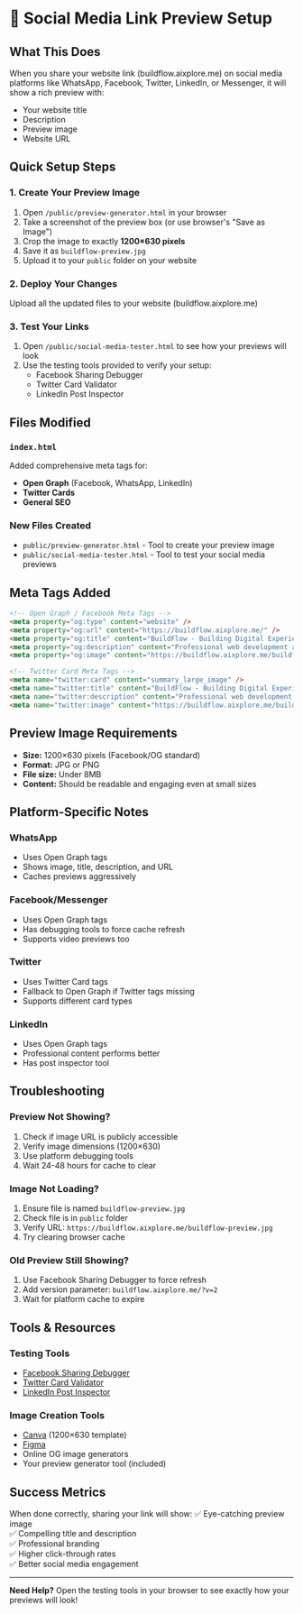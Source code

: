 # 🔗 Social Media Link Preview Setup

## What This Does
When you share your website link (buildflow.aixplore.me) on social media platforms like WhatsApp, Facebook, Twitter, LinkedIn, or Messenger, it will show a rich preview with:
- Your website title
- Description 
- Preview image
- Website URL

## Quick Setup Steps

### 1. Create Your Preview Image
1. Open `/public/preview-generator.html` in your browser
2. Take a screenshot of the preview box (or use browser's "Save as Image")
3. Crop the image to exactly **1200×630 pixels**
4. Save it as `buildflow-preview.jpg`
5. Upload it to your `public` folder on your website

### 2. Deploy Your Changes
Upload all the updated files to your website (buildflow.aixplore.me)

### 3. Test Your Links
1. Open `/public/social-media-tester.html` to see how your previews will look
2. Use the testing tools provided to verify your setup:
   - Facebook Sharing Debugger
   - Twitter Card Validator
   - LinkedIn Post Inspector

## Files Modified

### `index.html`
Added comprehensive meta tags for:
- **Open Graph** (Facebook, WhatsApp, LinkedIn)
- **Twitter Cards** 
- **General SEO**

### New Files Created
- `public/preview-generator.html` - Tool to create your preview image
- `public/social-media-tester.html` - Tool to test your social media previews

## Meta Tags Added

```html
<!-- Open Graph / Facebook Meta Tags -->
<meta property="og:type" content="website" />
<meta property="og:url" content="https://buildflow.aixplore.me/" />
<meta property="og:title" content="BuildFlow - Building Digital Experiences That Flow" />
<meta property="og:description" content="Professional web development and ready-made website marketplace..." />
<meta property="og:image" content="https://buildflow.aixplore.me/buildflow-preview.jpg" />

<!-- Twitter Card Meta Tags -->
<meta name="twitter:card" content="summary_large_image" />
<meta name="twitter:title" content="BuildFlow - Building Digital Experiences That Flow" />
<meta name="twitter:description" content="Professional web development and ready-made website marketplace..." />
<meta name="twitter:image" content="https://buildflow.aixplore.me/buildflow-preview.jpg" />
```

## Preview Image Requirements

- **Size:** 1200×630 pixels (Facebook/OG standard)
- **Format:** JPG or PNG
- **File size:** Under 8MB
- **Content:** Should be readable and engaging even at small sizes

## Platform-Specific Notes

### WhatsApp
- Uses Open Graph tags
- Shows image, title, description, and URL
- Caches previews aggressively

### Facebook/Messenger
- Uses Open Graph tags
- Has debugging tools to force cache refresh
- Supports video previews too

### Twitter
- Uses Twitter Card tags
- Fallback to Open Graph if Twitter tags missing
- Supports different card types

### LinkedIn
- Uses Open Graph tags
- Professional content performs better
- Has post inspector tool

## Troubleshooting

### Preview Not Showing?
1. Check if image URL is publicly accessible
2. Verify image dimensions (1200×630)
3. Use platform debugging tools
4. Wait 24-48 hours for cache to clear

### Image Not Loading?
1. Ensure file is named `buildflow-preview.jpg`
2. Check file is in `public` folder
3. Verify URL: `https://buildflow.aixplore.me/buildflow-preview.jpg`
4. Try clearing browser cache

### Old Preview Still Showing?
1. Use Facebook Sharing Debugger to force refresh
2. Add version parameter: `buildflow.aixplore.me/?v=2`
3. Wait for platform cache to expire

## Tools & Resources

### Testing Tools
- [Facebook Sharing Debugger](https://developers.facebook.com/tools/debug/)
- [Twitter Card Validator](https://cards-dev.twitter.com/validator)
- [LinkedIn Post Inspector](https://www.linkedin.com/post-inspector/)

### Image Creation Tools
- [Canva](https://canva.com) (1200×630 template)
- [Figma](https://figma.com)
- Online OG image generators
- Your preview generator tool (included)

## Success Metrics

When done correctly, sharing your link will show:
✅ Eye-catching preview image  
✅ Compelling title and description  
✅ Professional branding  
✅ Higher click-through rates  
✅ Better social media engagement  

---

**Need Help?** Open the testing tools in your browser to see exactly how your previews will look!
